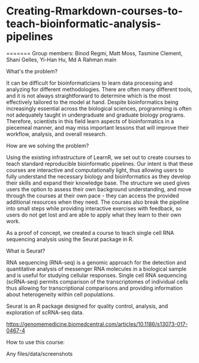 # Creating-Rmarkdown-courses-to-teach-bioinformatic-analysis-pipelines


=======
Group members: Binod Regmi, Matt Moss, Tasmine Clement, Shani Gelles, Yi-Han Hu, Md A Rahman
main


What's the problem?

It can be difficult for bioinformaticians to learn data processing and analyzing for different methodologies. There are often many different tools, and it is not always straightforward to determine which is the most effectively tailored to the model at hand. Despite bioinformatics being increasingly essential across the biological sciences, programming is often not adequately taught in undergraduate and graduate biology programs. Therefore, scientists in this field learn aspects of bioinformatics in a piecemeal manner, and may miss important lessons that will improve their workflow, analysis, and overall research.

How are we solving the problem?

Using the existing infrastructure of LearnR, we set out to create courses to teach standard reproducible bioinformatic pipelines. Our intent is that these courses are interactive and computationally light, thus allowing users to fully understand the necessary biology and bioinformatics as they develop their skills and expand their knowledge base. The structure we used gives users the option to assess their own background understanding, and move through the courses at their own pace - they can access the provided additional resources when they need. The courses also break the pipeline into small steps while providing interactive exercises with feedback, so users do not get lost and are able to apply what they learn to their own work. 

As a proof of concept, we created a course to teach single cell RNA sequencing analysis using the Seurat package in R. 



What is Seurat?

RNA sequencing (RNA-seq) is a genomic approach for the detection and quantitative analysis of messenger RNA molecules in a biological sample and is useful for studying cellular responses. Single cell RNA sequencing (scRNA-seq) permits comparison of the transcriptomes of individual cells thus allowing for transcriptional comparisons and providing information about heterogeneity within cell populations. 

Seurat is an R package designed for quality control, analysis, and exploration of scRNA-seq data.

https://genomemedicine.biomedcentral.com/articles/10.1186/s13073-017-0467-4

How to use this course:

Any files/data/screenshots
